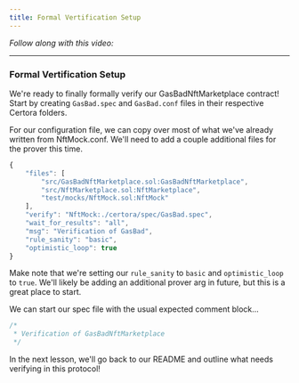 ```yaml
---
title: Formal Vertification Setup
---
```


_Follow along with this video:_

---

### Formal Vertification Setup

We're ready to finally formally verify our GasBadNftMarketplace contract! Start by creating `GasBad.spec` and `GasBad.conf` files in their respective Certora folders.

For our configuration file, we can copy over most of what we've already written from NftMock.conf. We'll need to add a couple additional files for the prover this time.

```js
{
    "files": [
        "src/GasBadNftMarketplace.sol:GasBadNftMarketplace",
        "src/NftMarketplace.sol:NftMarketplace",
        "test/mocks/NftMock.sol:NftMock"
    ],
    "verify": "NftMock:./certora/spec/GasBad.spec",
    "wait_for_results": "all",
    "msg": "Verification of GasBad",
    "rule_sanity": "basic",
    "optimistic_loop": true
}
```

Make note that we're setting our `rule_sanity` to `basic` and `optimistic_loop` to `true`. We'll likely be adding an additional prover arg in future, but this is a great place to start.

We can start our spec file with the usual expected comment block...

```js
/*
 * Verification of GasBadNftMarketplace
 */
```

In the next lesson, we'll go back to our README and outline what needs verifying in this protocol!
